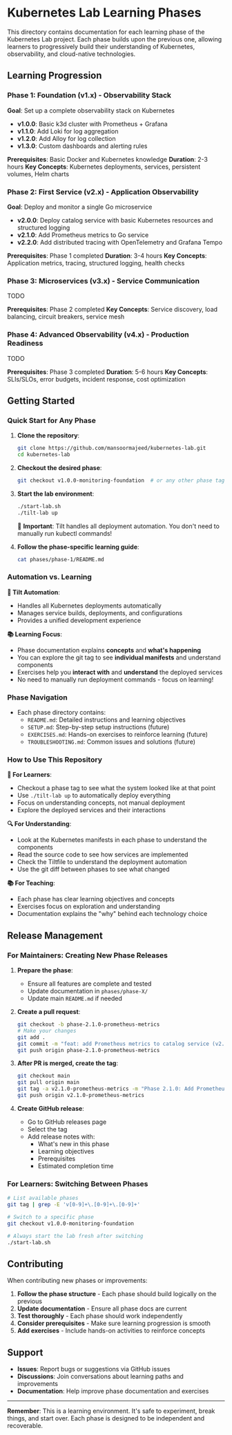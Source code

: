 # Kubernetes Lab Learning Phases

This directory contains documentation for each learning phase of the Kubernetes Lab project. Each phase builds upon the previous one, allowing learners to progressively build their understanding of Kubernetes, observability, and cloud-native technologies.

## Learning Progression

### Phase 1: Foundation (v1.x) - Observability Stack
**Goal**: Set up a complete observability stack on Kubernetes
- **v1.0.0**: Basic k3d cluster with Prometheus + Grafana
- **v1.1.0**: Add Loki for log aggregation
- **v1.2.0**: Add Alloy for log collection
- **v1.3.0**: Custom dashboards and alerting rules

**Prerequisites**: Basic Docker and Kubernetes knowledge
**Duration**: 2-3 hours
**Key Concepts**: Kubernetes deployments, services, persistent volumes, Helm charts

### Phase 2: First Service (v2.x) - Application Observability
**Goal**: Deploy and monitor a single Go microservice
- **v2.0.0**: Deploy catalog service with basic Kubernetes resources and structured logging
- **v2.1.0**: Add Prometheus metrics to Go service
- **v2.2.0**: Add distributed tracing with OpenTelemetry and Grafana Tempo


**Prerequisites**: Phase 1 completed
**Duration**: 3-4 hours
**Key Concepts**: Application metrics, tracing, structured logging, health checks

### Phase 3: Microservices (v3.x) - Service Communication
TODO

**Prerequisites**: Phase 2 completed
**Key Concepts**: Service discovery, load balancing, circuit breakers, service mesh

### Phase 4: Advanced Observability (v4.x) - Production Readiness
TODO

**Prerequisites**: Phase 3 completed
**Duration**: 5-6 hours
**Key Concepts**: SLIs/SLOs, error budgets, incident response, cost optimization

## Getting Started

### Quick Start for Any Phase

1. **Clone the repository**:
   ```bash
   git clone https://github.com/mansoormajeed/kubernetes-lab.git
   cd kubernetes-lab
   ```

2. **Checkout the desired phase**:
   ```bash
   git checkout v1.0.0-monitoring-foundation  # or any other phase tag
   ```

3. **Start the lab environment**:
   ```bash
   ./start-lab.sh
   ./tilt-lab up
   ```
   
   🎯 **Important**: Tilt handles all deployment automation. You don't need to manually run kubectl commands!

4. **Follow the phase-specific learning guide**:
   ```bash
   cat phases/phase-1/README.md
   ```

### Automation vs. Learning

**🤖 Tilt Automation**: 
- Handles all Kubernetes deployments automatically
- Manages service builds, deployments, and configurations
- Provides a unified development experience

**📚 Learning Focus**:
- Phase documentation explains **concepts** and **what's happening**
- You can explore the git tag to see **individual manifests** and understand components
- Exercises help you **interact with** and **understand** the deployed services
- No need to manually run deployment commands - focus on learning!

### Phase Navigation

- Each phase directory contains:
  - `README.md`: Detailed instructions and learning objectives
  - `SETUP.md`: Step-by-step setup instructions (future)
  - `EXERCISES.md`: Hands-on exercises to reinforce learning (future)
  - `TROUBLESHOOTING.md`: Common issues and solutions (future)

### How to Use This Repository

**🎯 For Learners**: 
- Checkout a phase tag to see what the system looked like at that point
- Use `./tilt-lab up` to automatically deploy everything
- Focus on understanding concepts, not manual deployment
- Explore the deployed services and their interactions

**🔍 For Understanding**:
- Look at the Kubernetes manifests in each phase to understand the components
- Read the source code to see how services are implemented
- Check the Tiltfile to understand the deployment automation
- Use the git diff between phases to see what changed

**📚 For Teaching**:
- Each phase has clear learning objectives and concepts
- Exercises focus on exploration and understanding
- Documentation explains the "why" behind each technology choice

## Release Management

### For Maintainers: Creating New Phase Releases

1. **Prepare the phase**:
   - Ensure all features are complete and tested
   - Update documentation in `phases/phase-X/`
   - Update main `README.md` if needed

2. **Create a pull request**:
   ```bash
   git checkout -b phase-2.1.0-prometheus-metrics
   # Make your changes
   git add .
   git commit -m "feat: add Prometheus metrics to catalog service (v2.1.0)"
   git push origin phase-2.1.0-prometheus-metrics
   ```

3. **After PR is merged, create the tag**:
   ```bash
   git checkout main
   git pull origin main
   git tag -a v2.1.0-prometheus-metrics -m "Phase 2.1.0: Add Prometheus metrics to catalog service"
   git push origin v2.1.0-prometheus-metrics
   ```

4. **Create GitHub release**:
   - Go to GitHub releases page
   - Select the tag
   - Add release notes with:
     - What's new in this phase
     - Learning objectives
     - Prerequisites
     - Estimated completion time

### For Learners: Switching Between Phases

```bash
# List available phases
git tag | grep -E 'v[0-9]+\.[0-9]+\.[0-9]+'

# Switch to a specific phase
git checkout v1.0.0-monitoring-foundation

# Always start the lab fresh after switching
./start-lab.sh
```

## Contributing

When contributing new phases or improvements:

1. **Follow the phase structure** - Each phase should build logically on the previous
2. **Update documentation** - Ensure all phase docs are current
3. **Test thoroughly** - Each phase should work independently
4. **Consider prerequisites** - Make sure learning progression is smooth
5. **Add exercises** - Include hands-on activities to reinforce concepts

## Support

- **Issues**: Report bugs or suggestions via GitHub issues
- **Discussions**: Join conversations about learning paths and improvements
- **Documentation**: Help improve phase documentation and exercises

---

**Remember**: This is a learning environment. It's safe to experiment, break things, and start over. Each phase is designed to be independent and recoverable. 